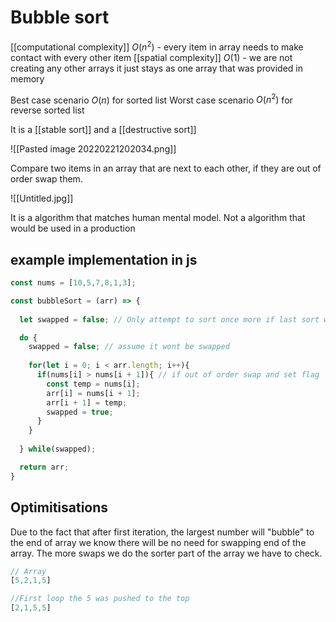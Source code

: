 # Bubble sort

[[computational complexity]] $O(n^2)$ - every item in array needs to make contact with every other item
[[spatial complexity]] $O(1)$ - we are not creating any other arrays it just stays as one array that was provided in memory

Best case scenario $O(n)$ for sorted list
Worst case scenario $O(n^2)$ for reverse sorted list

It is a [[stable sort]] and a [[destructive sort]]

![[Pasted image 20220221202034.png]]

Compare two items in an array that are next to each other, if they are out of order swap them.

![[Untitled.jpg]]

It is a algorithm that matches human mental model.
Not a algorithm that would be used in a production

## example implementation in js

```js
const nums = [10,5,7,8,1,3];

const bubbleSort = (arr) => {
	
  let swapped = false; // Only attempt to sort once more if last sort we swapped something

  do {
    swapped = false; // assume it wont be swapped
    
    for(let i = 0; i < arr.length; i++){
      if(nums[i] > nums[i + 1]){ // if out of order swap and set flag
        const temp = nums[i];
        arr[i] = nums[i + 1];
        arr[i + 1] = temp;
        swapped = true;
      }
    }
    
  } while(swapped);

  return arr;
}
```

## Optimitisations

Due to the fact that after first iteration, the largest number will "bubble" to the end of array we know there will be no need for swapping end of the array. The more swaps we do the sorter part of the array we have to check.

```js
// Array
[5,2,1,5]

//First loop the 5 was pushed to the top
[2,1,5,5]

```

